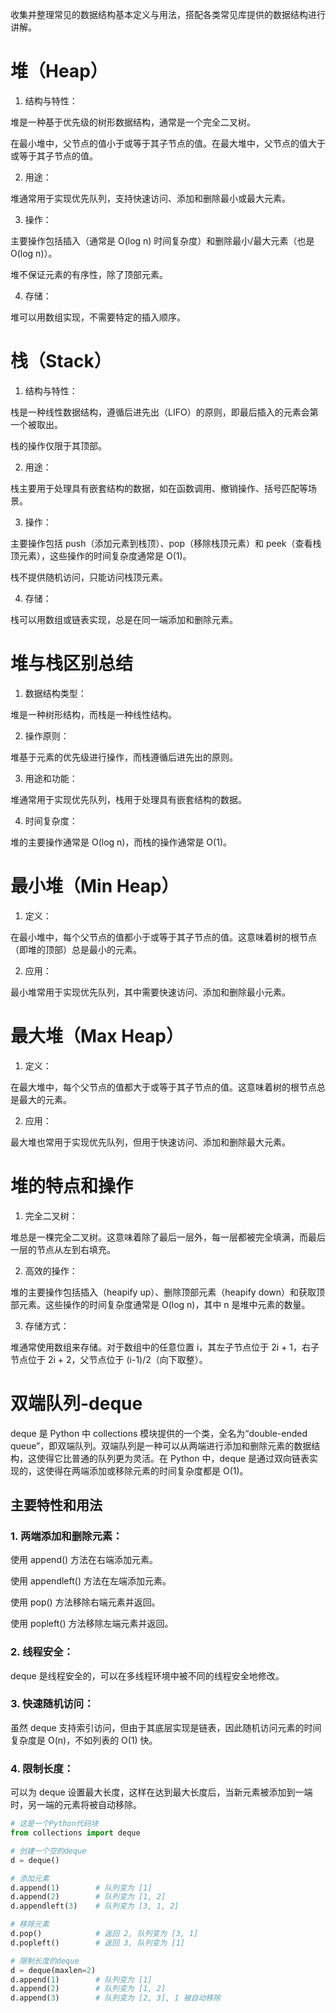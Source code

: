 收集并整理常见的数据结构基本定义与用法，搭配各类常见库提供的数据结构进行讲解。

# 堆（Heap）

1. 结构与特性：
   
堆是一种基于优先级的树形数据结构，通常是一个完全二叉树。

在最小堆中，父节点的值小于或等于其子节点的值。在最大堆中，父节点的值大于或等于其子节点的值。

2. 用途：

堆通常用于实现优先队列，支持快速访问、添加和删除最小或最大元素。

3. 操作：

主要操作包括插入（通常是 O(log n) 时间复杂度）和删除最小/最大元素（也是 O(log n)）。

堆不保证元素的有序性，除了顶部元素。

4. 存储：

堆可以用数组实现，不需要特定的插入顺序。

# 栈（Stack）

1. 结构与特性：

栈是一种线性数据结构，遵循后进先出（LIFO）的原则，即最后插入的元素会第一个被取出。

栈的操作仅限于其顶部。

2. 用途：

栈主要用于处理具有嵌套结构的数据，如在函数调用、撤销操作、括号匹配等场景。

3. 操作：

主要操作包括 push（添加元素到栈顶）、pop（移除栈顶元素）和 peek（查看栈顶元素），这些操作的时间复杂度通常是 O(1)。

栈不提供随机访问，只能访问栈顶元素。

4. 存储：

栈可以用数组或链表实现，总是在同一端添加和删除元素。

# 堆与栈区别总结
1. 数据结构类型：

堆是一种树形结构，而栈是一种线性结构。

2. 操作原则：

堆基于元素的优先级进行操作，而栈遵循后进先出的原则。

3. 用途和功能：

堆通常用于实现优先队列，栈用于处理具有嵌套结构的数据。

4. 时间复杂度：

堆的主要操作通常是 O(log n)，而栈的操作通常是 O(1)。

# 最小堆（Min Heap）

1. 定义：

在最小堆中，每个父节点的值都小于或等于其子节点的值。这意味着树的根节点（即堆的顶部）总是最小的元素。

2. 应用：

最小堆常用于实现优先队列，其中需要快速访问、添加和删除最小元素。

# 最大堆（Max Heap）
1. 定义：

在最大堆中，每个父节点的值都大于或等于其子节点的值。这意味着树的根节点总是最大的元素。

2. 应用：

最大堆也常用于实现优先队列，但用于快速访问、添加和删除最大元素。

# 堆的特点和操作

1. 完全二叉树：

堆总是一棵完全二叉树。这意味着除了最后一层外，每一层都被完全填满，而最后一层的节点从左到右填充。

2. 高效的操作：

堆的主要操作包括插入（heapify up）、删除顶部元素（heapify down）和获取顶部元素。这些操作的时间复杂度通常是 O(log n)，其中 n 是堆中元素的数量。

3. 存储方式：

堆通常使用数组来存储。对于数组中的任意位置 i，其左子节点位于 2i + 1，右子节点位于 2i + 2，父节点位于 (i-1)/2（向下取整）。

# 双端队列-deque

deque 是 Python 中 collections 模块提供的一个类，全名为“double-ended queue”，即双端队列。双端队列是一种可以从两端进行添加和删除元素的数据结构，这使得它比普通的队列更为灵活。在 Python 中，deque 是通过双向链表实现的，这使得在两端添加或移除元素的时间复杂度都是 O(1)。

## 主要特性和用法

### 1. 两端添加和删除元素：

使用 append() 方法在右端添加元素。

使用 appendleft() 方法在左端添加元素。

使用 pop() 方法移除右端元素并返回。

使用 popleft() 方法移除左端元素并返回。

### 2. 线程安全：

deque 是线程安全的，可以在多线程环境中被不同的线程安全地修改。

### 3. 快速随机访问：

虽然 deque 支持索引访问，但由于其底层实现是链表，因此随机访问元素的时间复杂度是 O(n)，不如列表的 O(1) 快。

### 4. 限制长度：

可以为 deque 设置最大长度，这样在达到最大长度后，当新元素被添加到一端时，另一端的元素将被自动移除。

```python
# 这是一个Python代码块
from collections import deque

# 创建一个空的deque
d = deque()

# 添加元素
d.append(1)        # 队列变为 [1]
d.append(2)        # 队列变为 [1, 2]
d.appendleft(3)    # 队列变为 [3, 1, 2]

# 移除元素
d.pop()            # 返回 2, 队列变为 [3, 1]
d.popleft()        # 返回 3, 队列变为 [1]

# 限制长度的deque
d = deque(maxlen=2)
d.append(1)        # 队列变为 [1]
d.append(2)        # 队列变为 [1, 2]
d.append(3)        # 队列变为 [2, 3], 1 被自动移除


